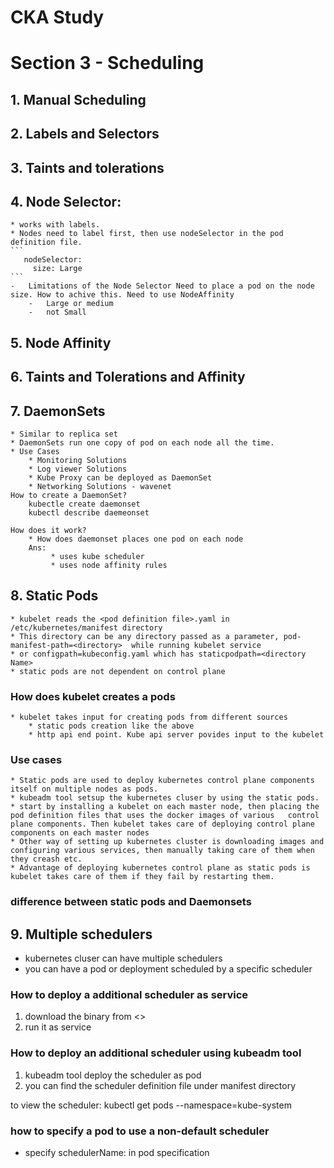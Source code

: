 # CKA Study

# Section 3 - Scheduling

## 1.  Manual Scheduling
## 2.  Labels and Selectors
## 3.  Taints and tolerations
## 4.  Node Selector: 
	* works with labels. 
	* Nodes need to label first, then use nodeSelector in the pod definition file. 
	```
	   nodeSelector: 
	     size: Large
	```
    -   Limitations of the Node Selector Need to place a pod on the node size. How to achive this. Need to use NodeAffinity
        -   Large or medium
        -   not Small
## 5. Node Affinity
## 6. Taints and Tolerations and Affinity
## 7. DaemonSets
	* Similar to replica set
	* DaemonSets run one copy of pod on each node all the time. 
 	* Use Cases
		* Monitoring Solutions
		* Log viewer Solutions
		* Kube Proxy can be deployed as DaemonSet
		* Networking Solutions - wavenet
	How to create a DaemonSet?
		kubectle create daemonset 
		kubectl describe daemeonset
		
	How does it work?
		* How does daemonset places one pod on each node
		Ans: 
		     * uses kube scheduler
		     * uses node affinity rules
## 8. Static Pods
	* kubelet reads the <pod definition file>.yaml in /etc/kubernetes/manifest directory
	* This directory can be any directory passed as a parameter, pod-manifest-path=<directory>  while running kubelet service 
	* or configpath=kubeconfig.yaml which has staticpodpath=<directory Name>
	* static pods are not dependent on control plane
### How does kubelet creates a pods
	* kubelet takes input for creating pods from different sources
		* static pods creation like the above
		* http api end point. Kube api server povides input to the kubelet
### Use cases
	* Static pods are used to deploy kubernetes control plane components itself on multiple nodes as pods.
	* kubeadm tool setsup the kubernetes cluser by using the static pods.
	* start by installing a kubelet on each master node, then placing the pod definition files that uses the docker images of various   control plane components. Then kubelet takes care of deploying control plane components on each master nodes
	* Other way of setting up kubernetes cluster is downloading images and configuring various services, then manually taking care of them when they creash etc. 
	* Advantage of deploying kubernetes control plane as static pods is kubelet takes care of them if they fail by restarting them. 
### difference between static pods and Daemonsets

## 9. Multiple schedulers
* kubernetes cluser can have multiple schedulers
* you can have a pod or deployment scheduled by a specific scheduler
### How to deploy a additional scheduler as service
1) download the binary from <>
2) run it as service

### How to deploy an additional scheduler using kubeadm tool
1) kubeadm tool deploy the scheduler as pod
2) you can find the scheduler definition file under manifest directory

to view the scheduler: kubectl get pods --namespace=kube-system

### how to specify a pod to use a non-default scheduler
* specify  schedulerName: <custom scheduler Name> in pod specification
